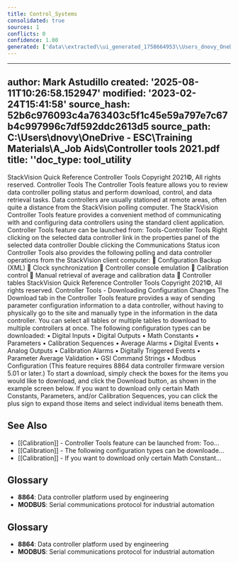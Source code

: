 ```yaml
---
title: Control_Systems
consolidated: true
sources: 1
conflicts: 0
confidence: 1.00
generated: ['data\\extracted\\ui_generated_1758664953\\Users_dnovy_OneDrive-ESC_TrainingMaterials_A_JobAids_Controllertools2021pdf_6f884cca.md']  # This would be a timestamp
---
```


---
author: Mark Astudillo
created: '2025-08-11T10:26:58.152947'
modified: '2023-02-24T15:41:58'
source_hash: 52b6c976093c4a763403c5f1c45e59a797e7c67b4c997996c7df592ddc2613d5
source_path: C:\Users\dnovy\OneDrive - ESC\Training Materials\A_Job Aids\Controller
  tools 2021.pdf
title: ''doc_type: tool_utility
---

StackVision Quick Reference
Controller Tools
Copyright 2021©, All rights reserved.
Controller Tools
The Controller Tools feature allows you to review data controller polling status and perform download, control, and data
retrieval tasks.
Data controllers are usually stationed at remote areas, often quite a distance from the StackVision polling computer. The
StackVision Controller Tools feature provides a convenient method of communicating with and configuring data controllers
using the standard client application.
Controller Tools feature can be launched from:
Tools-Controller Tools
Right clicking on the selected data
controller
link in the properties panel of the selected
data controller
Double clicking the Communications Status
icon
Controller Tools also provides
the following polling and data
controller operations from the
StackVision client computer:

Configuration Backup
(XML)

Clock synchronization

Controller console
emulation

Calibration control

Manual retrieval of
average and calibration
data

Controller tables
StackVision Quick Reference
Controller Tools
Copyright 2021©, All rights reserved.
Controller Tools - Downloading Configuration Changes
The Download tab in the Controller Tools feature provides a way of sending parameter configuration information to a data
controller, without having to physically go to the site and manually type in the information in the data controller.
You can select all tables or multiple tables to download to multiple controllers at once. The following configuration types can
be downloaded:
•
Digital Inputs
•
Digital Outputs
•
Math Constants
•
Parameters
•
Calibration Sequences
•
Average Alarms
•
Digital Events
•
Analog Outputs
•
Calibration Alarms
•
Digitally Triggered Events
•
Parameter Average Validation
•
GSI Command Strings
•
Modbus Configuration (This feature requires 8864 data controller firmware version 5.01 or later.)
To start a download, simply check the boxes for the items you would like to download, and click the Download button, as
shown in the example screen below. If you want to download only certain Math Constants, Parameters, and/or Calibration
Sequences, you can click the plus sign to expand those items and select individual items beneath them.

## See Also

- [[Calibration]] - Controller Tools feature can be launched from:
Too...
- [[Calibration]] - The following configuration types can
be downloade...
- [[Calibration]] - If you want to download only certain Math Constant...


## Glossary

- **8864**: Data controller platform used by engineering
- **MODBUS**: Serial communications protocol for industrial automation


## Glossary

- **8864**: Data controller platform used by engineering
- **MODBUS**: Serial communications protocol for industrial automation
